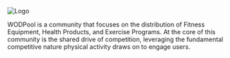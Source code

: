 <img src="https://img1.wsimg.com/isteam/ip/e37bccd2-183e-410c-9056-588df9869765/favicon/10e2287e-d897-404c-add4-955379cc3922.png/:/rs=w:64,h:64,m" alt="Logo"  />

<p>WODPool is a community that focuses on the distribution of Fitness Equipment, Health Products, and Exercise Programs. At the core of this community is the shared drive of competition, leveraging the fundamental competitive nature physical activity draws on to engage users.</p>
